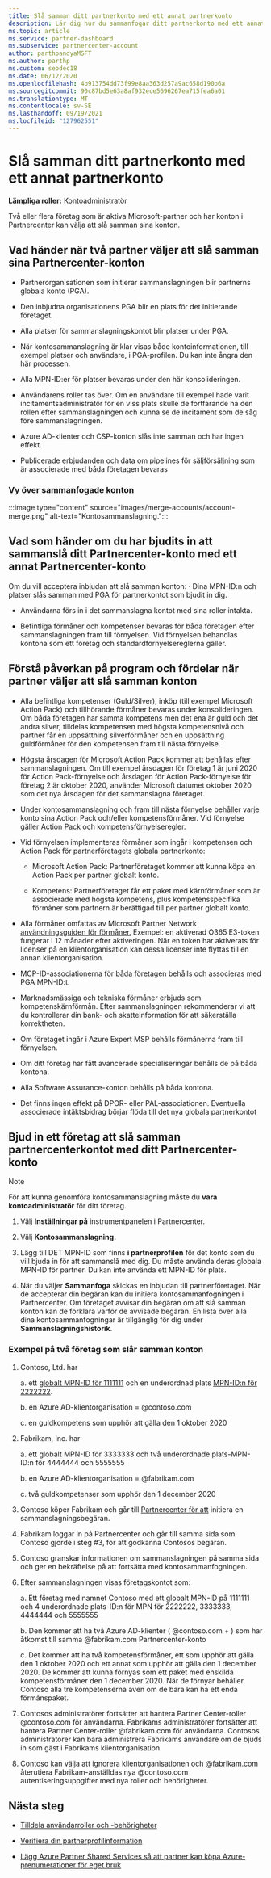 ```yaml
---
title: Slå samman ditt partnerkonto med ett annat partnerkonto
description: Lär dig hur du sammanfogar ditt partnerkonto med ett annat partnerkonto i Partnercenter – för företag som är aktiva Microsoft-partner i Partnercenter.
ms.topic: article
ms.service: partner-dashboard
ms.subservice: partnercenter-account
author: parthpandyaMSFT
ms.author: parthp
ms.custom: seodec18
ms.date: 06/12/2020
ms.openlocfilehash: 4b913754dd73f99e8aa363d257a9ac658d190b6a
ms.sourcegitcommit: 90c87bd5e63a8af932ece5696267ea715fea6a01
ms.translationtype: MT
ms.contentlocale: sv-SE
ms.lasthandoff: 09/19/2021
ms.locfileid: "127962551"
---
```

# <a name="merge-your-partner-account-with-another-partner-account"></a>Slå samman ditt partnerkonto med ett annat partnerkonto

**Lämpliga roller:** Kontoadministratör

Två eller flera företag som är aktiva Microsoft-partner och har konton i Partnercenter kan välja att slå samman sina konton.

## <a name="what-happens-when-two-partners-elect-to-merge-their-partner-center-accounts"></a>Vad händer när två partner väljer att slå samman sina Partnercenter-konton

- Partnerorganisationen som initierar sammanslagningen blir partnerns globala konto (PGA).

- Den inbjudna organisationens PGA blir en plats för det initierande företaget.

- Alla platser för sammanslagningskontot blir platser under PGA.

- När kontosammanslagning är klar visas både kontoinformationen, till exempel platser och användare, i PGA-profilen. Du kan inte ångra den här processen.

- Alla MPN-ID:er för platser bevaras under den här konsolideringen.

- Användarens roller tas över. Om en användare till exempel hade varit incitamentsadministratör för en viss plats skulle de fortfarande ha den rollen efter sammanslagningen och kunna se de incitament som de såg före sammanslagningen.

- Azure AD-klienter och CSP-konton slås inte samman och har ingen effekt.

- Publicerade erbjudanden och data om pipelines för säljförsäljning som är associerade med båda företagen bevaras

### <a name="view-of-merged-accounts"></a>Vy över sammanfogade konton

:::image type="content" source="images/merge-accounts/account-merge.png" alt-text="Kontosammanslagning.":::

## <a name="what-to-expect-if-you-have-been-invited-to-merge-your-partner-center-account-with-another-partner-center-account"></a>Vad som händer om du har bjudits in att sammanslå ditt Partnercenter-konto med ett annat Partnercenter-konto

Om du vill acceptera inbjudan att slå samman konton: · Dina MPN-ID:n och platser slås samman med PGA för partnerkontot som bjudit in dig.

- Användarna förs in i det sammanslagna kontot med sina roller intakta.

- Befintliga förmåner och kompetenser bevaras för båda företagen efter sammanslagningen fram till förnyelsen. Vid förnyelsen behandlas kontona som ett företag och standardförnyelsereglerna gäller.

## <a name="understand-the-impacts-to-programs-and-benefits-when-partners-elect-to-merge-accounts"></a>Förstå påverkan på program och fördelar när partner väljer att slå samman konton

- Alla befintliga kompetenser (Guld/Silver), inköp (till exempel Microsoft Action Pack) och tillhörande förmåner bevaras under konsolideringen. Om båda företagen har samma kompetens men det ena är guld och det andra silver, tilldelas kompetensen med högsta kompetensnivå och partner får en uppsättning silverförmåner och en uppsättning guldförmåner för den kompetensen fram till nästa förnyelse. 

- Högsta årsdagen för Microsoft Action Pack kommer att behållas efter sammanslagningen. Om till exempel årsdagen för företag 1 är juni 2020 för Action Pack-förnyelse och årsdagen för Action Pack-förnyelse för företag 2 är oktober 2020, använder Microsoft datumet oktober 2020 som det nya årsdagen för det sammanslagna företaget.

- Under kontosammanslagning och fram till nästa förnyelse behåller varje konto sina Action Pack och/eller kompetensförmåner. Vid förnyelse gäller Action Pack och kompetensförnyelseregler.

- Vid förnyelsen implementeras förmåner som ingår i kompetensen och Action Pack för partnerföretagets globala partnerkonto:

  - Microsoft Action Pack: Partnerföretaget kommer att kunna köpa en Action Pack per partner globalt konto.

  - Kompetens: Partnerföretaget får ett paket med kärnförmåner som är associerade med högsta kompetens, plus kompetensspecifika förmåner som partnern är berättigad till per partner globalt konto.

- Alla förmåner omfattas av Microsoft Partner Network [användningsguiden för förmåner.](https://partner.microsoft.com/dashboard/account/merger) Exempel: en aktiverad O365 E3-token fungerar i 12 månader efter aktiveringen. När en token har aktiverats för licenser på en klientorganisation kan dessa licenser inte flyttas till en annan klientorganisation.

- MCP-ID-associationerna för båda företagen behålls och associeras med PGA MPN-ID:t.

- Marknadsmässiga och tekniska förmåner erbjuds som kompetenskärnförmån. Efter sammanslagningen rekommenderar vi att du kontrollerar din bank- och skatteinformation för att säkerställa korrektheten.

- Om företaget ingår i Azure Expert MSP behålls förmånerna fram till förnyelsen.

- Om ditt företag har fått avancerade specialiseringar behålls de på båda kontona.

- Alla Software Assurance-konton behålls på båda kontona. 

- Det finns ingen effekt på DPOR- eller PAL-associationen. Eventuella associerade intäktsbidrag börjar flöda till det nya globala partnerkontot

## <a name="invite-a-company-to-merge-their-partner-center-account-with-your-partner-center-account"></a>Bjud in ett företag att slå samman partnercenterkontot med ditt Partnercenter-konto

>[!Note]
>För att kunna genomföra kontosammanslagning måste du **vara kontoadministratör** för ditt företag.

1. Välj **Inställningar på** instrumentpanelen i Partnercenter. 

2. Välj **Kontosammanslagning.**

3. Lägg till DET MPN-ID som finns **i partnerprofilen** för det konto som du vill bjuda in för att sammanslå med dig. Du måste använda deras globala MPN-ID för partner. Du kan inte använda ett MPN-ID för plats.

4. När du väljer **Sammanfoga** skickas en inbjudan till partnerföretaget. När de accepterar din begäran kan du initiera kontosammanfogningen i Partnercenter. Om företaget avvisar din begäran om att slå samman konton kan de förklara varför de avvisade begäran. En lista över alla dina kontosammanfogningar är tillgänglig för dig under **Sammanslagningshistorik**.
 
### <a name="example-of-two-companies-merging-accounts"></a>Exempel på två företag som slår samman konton

1. Contoso, Ltd. har 

    a. ett [globalt MPN-ID för 1111111](https://partner.microsoft.com/pcv/accountsettings/connectedpartnerprofile) och en underordnad plats [MPN-ID:n för 2222222](https://partner.microsoft.com/pcv/accountsettings/locationsprofile).
  
    b. en Azure AD-klientorganisation = @contoso.com
 
    c. en guldkompetens som upphör att gälla den 1 oktober 2020
2. Fabrikam, Inc. har
 
    a. ett globalt MPN-ID för 3333333 och två underordnade plats-MPN-ID:n för 4444444 och 5555555

    b.  en Azure AD-klientorganisation = @fabrikam.com

    c.  två guldkompetenser som upphör den 1 december 2020
3.  Contoso köper Fabrikam och går till [Partnercenter för att](https://partner.microsoft.com/dashboard/account/merger) initiera en sammanslagningsbegäran.
4.  Fabrikam loggar in på Partnercenter och går till samma sida som Contoso gjorde i steg #3, för att godkänna Contosos begäran.
5.  Contoso granskar informationen om sammanslagningen på samma sida och ger en bekräftelse på att fortsätta med kontosammanfogningen.
6.  Efter sammanslagningen visas företagskontot som:

    a.  Ett företag med namnet Contoso med ett globalt MPN-ID på 1111111 och 4 underordnade plats-ID:n för MPN för 2222222, 3333333, 4444444 och 5555555
    
    b.  Den kommer att ha två Azure AD-klienter ( @contoso.com + ) som har åtkomst till samma @fabrikam.com Partnercenter-konto
    
    c.  Det kommer att ha två kompetensförmåner, ett som upphör att gälla den 1 oktober 2020 och ett annat som upphör att gälla den 1 december 2020. De kommer att kunna förnyas som ett paket med enskilda kompetensförmåner den 1 december 2020. När de förnyar behåller Contoso alla tre kompetenserna även om de bara kan ha ett enda förmånspaket.
    
7.  Contosos administratörer fortsätter att hantera Partner Center-roller @contoso.com för användarna. Fabrikams administratörer fortsätter att hantera Partner Center-roller @fabrikam.com för användarna. Contosos administratörer kan bara administrera Fabrikams användare om de bjuds in som gäst i Fabrikams klientorganisation.
8.  Contoso kan välja att ignorera klientorganisationen och @fabrikam.com återutiera Fabrikam-anställdas nya @contoso.com autentiseringsuppgifter med nya roller och behörigheter.

## <a name="next-steps"></a>Nästa steg

- [Tilldela användarroller och -behörigheter](permissions-overview.md)

- [Verifiera din partnerprofilinformation](update-your-partner-profile.md)

- [Lägg Azure Partner Shared Services så att partner kan köpa Azure-prenumerationer för eget bruk](shared-services.md)

